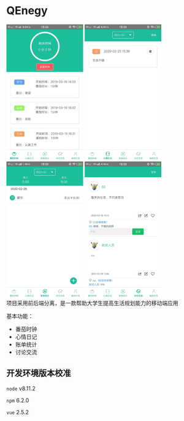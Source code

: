 # QEnegy
<div align="left">
  <img width="200" src="https://github.com/2585479524/git_pic/blob/master/QEnergy/Tomato.jpg"/>
  <img width="200" src="https://github.com/2585479524/git_pic/blob/master/QEnergy/Diary.jpg"/>
  <img width="200" src="https://github.com/2585479524/git_pic/blob/master/QEnergy/Bill.jpg"/>
  <img width="200" src="https://github.com/2585479524/git_pic/blob/master/QEnergy/Discuss.jpg"/>
</div>
项目采用前后端分离，是一款帮助大学生提高生活规划能力的移动端应用

基本功能：
- 番茄时钟
- 心情日记
- 账单统计
- 讨论交流

## 开发环境版本校准

```node``` v8.11.2

```npm``` 6.2.0

```vue``` 2.5.2
